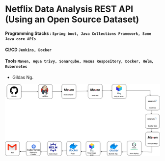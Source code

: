 # Netflix Data Analysis REST API (Using an Open Source Dataset)


#### Programming Stacks  : ` Spring boot, Java Collections Framework, Some Java core APIs `
#### CI/CD   `Jenkins, Docker`
#### Tools      `Maven, Aqua trivy, Sonarqube, Nexus Respository, Docker, Helm, Kubernetes`


- Gildas Ng.

![boardgamne CI/CD pipeline](docs/assets/pipeline.png)